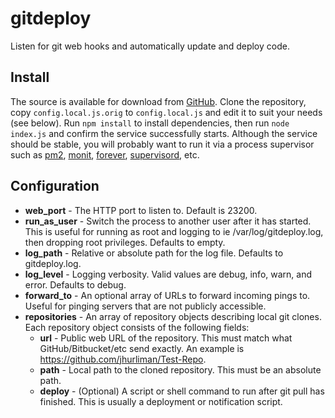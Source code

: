 # gitdeploy

Listen for git web hooks and automatically update and deploy code.

## Install

The source is available for download from
[GitHub](http://github.com/jhurliman/node-gitdeploy). Clone the repository,
copy `config.local.js.orig` to `config.local.js` and edit it to suit your needs
(see below). Run `npm install` to install dependencies, then run
`node index.js` and confirm the service successfully starts. Although the
service should be stable, you will probably want to run it via a process
supervisor such as [pm2](https://github.com/Unitech/pm2), [monit](http://mmonit.com/monit/), [forever](https://github.com/nodejitsu/forever), [supervisord](http://supervisord.org/), etc.

## Configuration

  * **web_port** - The HTTP port to listen to. Default is 23200.
  * **run_as_user** - Switch the process to another user after it has started.
    This is useful for running as root and logging to ie
    /var/log/gitdeploy.log, then dropping root privileges. Defaults to empty.
  * **log_path** - Relative or absolute path for the log file. Defaults to
    gitdeploy.log.
  * **log_level** - Logging verbosity. Valid values are debug, info, warn, and
  error. Defaults to debug.
  * **forward_to** - An optional array of URLs to forward incoming pings to.
    Useful for pinging servers that are not publicly accessible.
  * **repositories** - An array of repository objects describing local
    git clones. Each repository object consists of the following fields:
    * **url** - Public web URL of the repository. This must match what
    GitHub/Bitbucket/etc send exactly. An example is
    <https://github.com/jhurliman/Test-Repo>.
    * **path** - Local path to the cloned repository. This must be an absolute
    path.
    * **deploy** - (Optional) A script or shell command to run after git pull
    has finished. This is usually a deployment or notification script.
